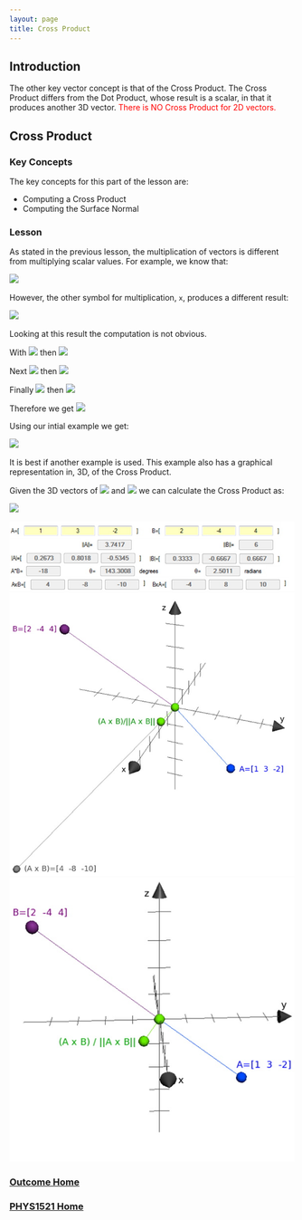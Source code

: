 ```yaml
---
layout: page
title: Cross Product
---
```

<style>
    .red{
        color:red;
    }
</style>

## Introduction
The other key vector concept is that of the Cross Product. The Cross Product differs from the Dot Product, whose result is a scalar, in that it produces another 3D vector. <span class="red">There is NO Cross Product for 2D vectors.</span>

## Cross Product
### Key Concepts
The key concepts for this part of the lesson are:
* Computing a Cross Product
* Computing the Surface Normal

### Lesson
As stated in the previous lesson, the multiplication of vectors is different from multiplying scalar values. For example, we know that:

<img src="https://latex.codecogs.com/svg.latex?\large&space;\left[\begin{array}{c}2 \\ 3 \\4\end{array}\right]\cdot{\left[\begin{array}{c}5 \\ 2 \\ -2\end{array}\right]}=10+(-6)+(-8)=-4"/>

However, the other symbol for multiplication, `x`, produces a different result:

<img src="https://latex.codecogs.com/svg.latex?\large&space;\left[\begin{array}{c}2 \\ 3 \\4\end{array}\right]\times{\left[\begin{array}{c}5 \\ 2 \\ -2\end{array}\right]}=\left[\begin{array}{c}-2 \\ 24 \\ 19\end{array}\right]"/>

Looking at this result the computation is not obvious.

With <img src="https://latex.codecogs.com/svg.latex?\large&space;A\times{B}=\left[\begin{array}{c}A_{x} \\ A_{y} \\ A_{z}\end{array}\right]\times{\left[\begin{array}{c}B_{x} \\ B_{y} \\ B_{z}\end{array}\right]}"/> then <img src="https://latex.codecogs.com/svg.latex?\large&space;a=A_{y}B_{z}-A_{z}B_{y}"/>

Next <img src="https://latex.codecogs.com/svg.latex?\large&space;A\times{B}=\left[\begin{array}{c}A_{x} \\ A_{y} \\ A_{z}\end{array}\right]\times{\left[\begin{array}{c}B_{x} \\ B_{y} \\ B_{z}\end{array}\right]}"/> then <img src="https://latex.codecogs.com/svg.latex?\large&space;a=A_{z}B_{x}-A_{x}B_{z}"/>

Finally <img src="https://latex.codecogs.com/svg.latex?\large&space;A\times{B}=\left[\begin{array}{c}A_{x} \\ A_{y} \\ A_{z}\end{array}\right]\times{\left[\begin{array}{c}B_{x} \\ B_{y} \\ B_{z}\end{array}\right]}"/> then <img src="https://latex.codecogs.com/svg.latex?\large&space;a=A_{x}B_{y}-A_{y}B_{x}"/>

Therefore we get <img src="https://latex.codecogs.com/svg.latex?\large&space;A\times{B}=\left[\begin{array}{c}(A_{y}B_{z}-A_{z}B_{y}) \\ (A_{z}B_{x}-A_{x}B_{z}) \\ (A_{x}B_{y}-A_{y}B_{x})\end{array}\right]"/>

Using our intial example we get:

<img src="https://latex.codecogs.com/svg.latex?\large&space;\left[\begin{array}{c}2 \\ 3 \\4\end{array}\right]\times{\left[\begin{array}{c}5 \\ 2 \\ -2\end{array}\right]}=\left[\begin{array}{c}(-3)(-2)-(4)(2)\\ (4)(5)-(2)(-2) \\ (2)(2)-(-3)(5)\end{array}\right]=\left[\begin{array}{c}-2 \\ 24 \\ 19\end{array}\right]"/>

It is best if another example is used. This example also has a graphical representation in, 3D, of the Cross Product.

Given the 3D vectors of <img src="https://latex.codecogs.com/svg.latex?\large&space;A=\left[\begin{array}{c}1 \\ 3 \\ -2\end{array}\right]"/> and <img src="https://latex.codecogs.com/svg.latex?\large&space;B=\left[\begin{array}{c}2 \\ -4 \\ 4\end{array}\right]"/> we can calculate the Cross Product as:

<img src="https://latex.codecogs.com/svg.latex?\large&space;A\times{B}=\left[\begin{array}{c}(3)(4)-(-2)(-4) \\ (-2)(2)-(1)(4) \\ (1)(-4)-(3)(2)\end{array}\right]=\left[\begin{array}{c}12-8 \\ -4-4 \\ -4-6\end{array}\right]=\left[\begin{array}{c}4 \\ -8 \\ -10\end{array}\right]"/>

![cross-product-example](files/cross-product-example.jpg)<br>
![cross-product-graphical](files/cross-product-graphical.jpg)<br>
![cross-product-graphical-perpendicular](files/cross-product-graphical-perpendicular.jpg)



### [Outcome Home](outcome1.md)
### [PHYS1521 Home](../)